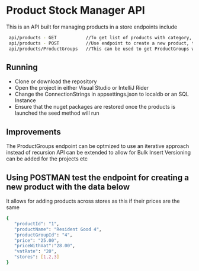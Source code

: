 # Product Stock Manager API

This is an API built for managing products in a store endpoints include

```sh
 api/products - GET           //To get list of products with category, it also includes stores where products are found
 api/products - POST          //Use endpoint to create a new product, this can be extended to allow bulk creation of products
 api/products/ProductGroups   //This can be used to get ProductGroups with their sub groups in a tree like manner
```

## Running
* Clone or download the repository
* Open the project in either Visual Studio or IntelliJ Rider 
* Change the ConnectionStrings in appsettings.json to localdb or an SQL Instance
* Ensure that the nuget packages are restored once the products is launched the seed method will run

## Improvements
The ProductGroups endpoint can be optmized to use an iterative approach instead of recursion
API can be extended to allow for Bulk Insert
Versioning can be added for the projects etc

## Using POSTMAN test the endpoint for creating a new product with the data below 
 It allows for adding products across stores as this if their prices are the same
 ```sh
{
    "productId": "1",
	"productName": "Resident Good 4",
	"productGroupId": "4",
	"price": "25.00",
	"priceWithVat":"28.00",
	"vatRate": "20",
	"stores": [1,2,3]
}
```
